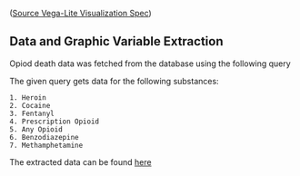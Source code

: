 ([Source Vega-Lite Visualization Spec](assets/pages/vis3-heatmap-of-accidental-overdoses/vis3.vl.json))

## Data and Graphic Variable Extraction

Opiod death data was fetched from the database using the following query

The given query gets data for the following substances:

    1. Heroin
    2. Cocaine
    3. Fentanyl
    4. Prescription Opioid
    5. Any Opioid
    6. Benzodiazepine
    7. Methamphetamine


The extracted data can be found [here](assets/generated/visualization4/data.csv)